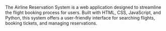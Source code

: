 The Airline Reservation System is a web application designed to streamline the flight booking process for users.
Built with HTML, CSS, JavaScript, and Python, this system offers a user-friendly interface for searching flights, booking tickets, and managing reservations. 
